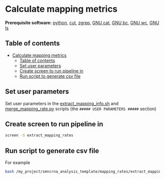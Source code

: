 # Calculate mapping metrics

**Prerequisite software:** [python](https://www.python.org/), [cut](https://www.man7.org/linux/man-pages/man1/cut.1.html), [zgrep](https://linux.die.net/man/1/zgrep), [GNU cat](https://www.gnu.org/software/coreutils/manual/html_node/cat-invocation.html), [GNU bc](https://www.gnu.org/software/bc/), [GNU wc](https://www.gnu.org/software/coreutils/manual/html_node/wc-invocation.html), [GNU ls](https://www.gnu.org/software/coreutils/manual/html_node/ls-invocation.html)

## Table of contents

- [Calculate mapping metrics](#calculate-mapping-metrics)
  - [Table of contents](#table-of-contents)
  - [Set user parameters](#set-user-parameters)
  - [Create screen to run pipeline in](#create-screen-to-run-pipeline-in)
  - [Run script to generate csv file](#run-script-to-generate-csv-file)

## Set user parameters

Set user parameters in the [extract_mapping_info.sh](./extract_mapping_info.sh) and [merge_mapping_rate.py](./merge_mapping_rate.py) scripts (the `##### USER PARAMETERS #####` section)

## Create screen to run pipeline in

```bash
screen -S extract_mapping_rates
```

## Run script to generate csv file

For example

```bash
bash /my_project/smncrna_analysis_template/mapping_rates/extract_mapping_info.sh
```
